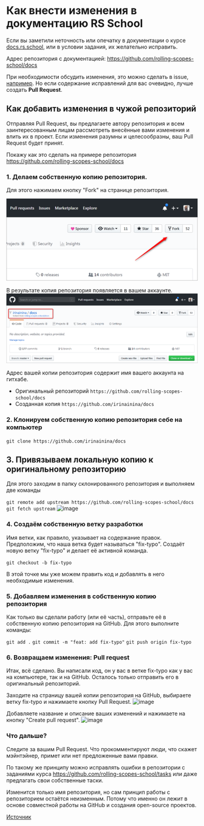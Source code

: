 # Как внести изменения в документацию RS School

Если вы заметили неточность или опечатку в документации о курсе [docs.rs.school](https://docs.rs.school/#/), или в условии задания, их желательно исправить.

Адрес репозитория с документацией: https://github.com/rolling-scopes-school/docs

При необходимости обсудить изменения, это можно сделать в issue, [например](https://github.com/rolling-scopes-school/docs/issues/33).
Но если содержание исправлений для вас очевидно, лучше создать **Pull Request**.

## Как добавить изменения в чужой репозиторий

Отправляя Pull Request, вы предлагаете автору репозитория и всем заинтересованным лицам рассмотреть внесённые вами изменения и влить их в проект. Если изменения разумны и целесообразны, ваш Pull Request будет принят.

Покажу как это сделать на примере репозитория https://github.com/rolling-scopes-school/docs

### 1. Делаем собственную копию репозитория.
Для этого нажимаем кнопку "Fork" на странице репозитория.

![image](images/fix-typo1.png)

В результате копия репозитория появляется в вашем аккаунте.
![image](images/fix-typo2.png)

Адрес вашей копии репозитория содержит имя вашего аккаунта на гитхабе.
* Оригинальный репозиторий ```https://github.com/rolling-scopes-school/docs```
* Созданная копия ```https://github.com/irinainina/docs```

### 2. Клонируем собственную копию репозитория себе на компьютер

```git clone https://github.com/irinainina/docs```

## 3. Привязываем локальную копию к оригинальному репозиторию
Для этого заходим в папку склонированного репозитория и выполняем две команды

```git remote add upstream https://github.com/rolling-scopes-school/docs```
```git fetch upstream```
![image](images/fix-typo3.png)

### 4. Создаём собственную ветку разработки

Имя ветки, как правило, указывает на содержание правок.
Предположим, что наша ветка будет называться "fix-typo".
Создаёт новую ветку "fix-typo" и делает её активной команда.

```git checkout -b fix-typo```

В этой точке мы уже можем править код и добавлять в него необходимые изменения.

### 5. Добавляем изменения в собственную копию репозитория

Как только вы сделали работу (или её часть), отправьте её в собственную копию репозитория на GitHub.
Для этого выполните команды:

```git add .```
```git commit -m "feat: add fix-typo"```
```git push origin fix-typo```

### 6. Возвращаем изменения: Pull request

Итак, всё сделано. Вы написали код, он у вас в ветке fix-typo как у вас на компьютере, так и на GitHub. Осталось только отправить его в оригинальный репозиторий.

Заходите на страницу вашей копии репозитория на GitHub, выбираете ветку fix-typo и нажимаете кнопку Pull Request.
![image](images/fix-typo4.png)

Добавляете название и описание ваших изменений и нажимаете на кнопку "Create pull request".
![image](images/fix-typo5.png)

### Что дальше?

Следите за вашим Pull Request. Что прокомментируют люди, что скажет мэйнтэйнер, примет или нет предложенные вами правки.

По такому же принципу можно исправлять ошибки в репозитории с заданиями курса https://github.com/rolling-scopes-school/tasks или даже предлагать свои собственные таски.

Изменится только имя репозитория, но сам принцип работы с репозиторием остаётся неизменным. Потому что именно он лежит в основе совместной работы на GitHub и создания open-source проектов.

[Источник](https://habr.com/ru/post/125999/)
